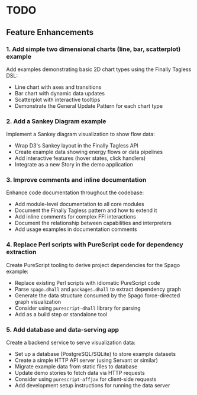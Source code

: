 # TODO

## Feature Enhancements

### 1. Add simple two dimensional charts (line, bar, scatterplot) example
Add examples demonstrating basic 2D chart types using the Finally Tagless DSL:
- Line chart with axes and transitions
- Bar chart with dynamic data updates
- Scatterplot with interactive tooltips
- Demonstrate the General Update Pattern for each chart type

### 2. Add a Sankey Diagram example
Implement a Sankey diagram visualization to show flow data:
- Wrap D3's Sankey layout in the Finally Tagless API
- Create example data showing energy flows or data pipelines
- Add interactive features (hover states, click handlers)
- Integrate as a new Story in the demo application

### 3. Improve comments and inline documentation
Enhance code documentation throughout the codebase:
- Add module-level documentation to all core modules
- Document the Finally Tagless pattern and how to extend it
- Add inline comments for complex FFI interactions
- Document the relationship between capabilities and interpreters
- Add usage examples in documentation comments

### 4. Replace Perl scripts with PureScript code for dependency extraction
Create PureScript tooling to derive project dependencies for the Spago example:
- Replace existing Perl scripts with idiomatic PureScript code
- Parse `spago.dhall` and `packages.dhall` to extract dependency graph
- Generate the data structure consumed by the Spago force-directed graph visualization
- Consider using `purescript-dhall` library for parsing
- Add as a build step or standalone tool

### 5. Add database and data-serving app
Create a backend service to serve visualization data:
- Set up a database (PostgreSQL/SQLite) to store example datasets
- Create a simple HTTP API server (using Servant or similar)
- Migrate example data from static files to database
- Update demo stories to fetch data via HTTP requests
- Consider using `purescript-affjax` for client-side requests
- Add development setup instructions for running the data server
